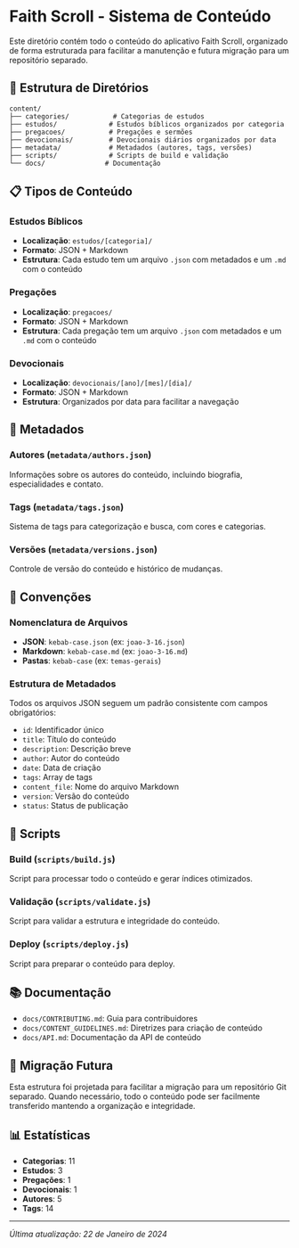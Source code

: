 # Faith Scroll - Sistema de Conteúdo

Este diretório contém todo o conteúdo do aplicativo Faith Scroll, organizado de forma estruturada para facilitar a manutenção e futura migração para um repositório separado.

## 📁 Estrutura de Diretórios

```
content/
├── categories/           # Categorias de estudos
├── estudos/             # Estudos bíblicos organizados por categoria
├── pregacoes/           # Pregações e sermões
├── devocionais/         # Devocionais diários organizados por data
├── metadata/            # Metadados (autores, tags, versões)
├── scripts/             # Scripts de build e validação
└── docs/               # Documentação
```

## 📋 Tipos de Conteúdo

### Estudos Bíblicos
- **Localização**: `estudos/[categoria]/`
- **Formato**: JSON + Markdown
- **Estrutura**: Cada estudo tem um arquivo `.json` com metadados e um `.md` com o conteúdo

### Pregações
- **Localização**: `pregacoes/`
- **Formato**: JSON + Markdown
- **Estrutura**: Cada pregação tem um arquivo `.json` com metadados e um `.md` com o conteúdo

### Devocionais
- **Localização**: `devocionais/[ano]/[mes]/[dia]/`
- **Formato**: JSON + Markdown
- **Estrutura**: Organizados por data para facilitar a navegação

## 🔧 Metadados

### Autores (`metadata/authors.json`)
Informações sobre os autores do conteúdo, incluindo biografia, especialidades e contato.

### Tags (`metadata/tags.json`)
Sistema de tags para categorização e busca, com cores e categorias.

### Versões (`metadata/versions.json`)
Controle de versão do conteúdo e histórico de mudanças.

## 📝 Convenções

### Nomenclatura de Arquivos
- **JSON**: `kebab-case.json` (ex: `joao-3-16.json`)
- **Markdown**: `kebab-case.md` (ex: `joao-3-16.md`)
- **Pastas**: `kebab-case` (ex: `temas-gerais`)

### Estrutura de Metadados
Todos os arquivos JSON seguem um padrão consistente com campos obrigatórios:
- `id`: Identificador único
- `title`: Título do conteúdo
- `description`: Descrição breve
- `author`: Autor do conteúdo
- `date`: Data de criação
- `tags`: Array de tags
- `content_file`: Nome do arquivo Markdown
- `version`: Versão do conteúdo
- `status`: Status de publicação

## 🚀 Scripts

### Build (`scripts/build.js`)
Script para processar todo o conteúdo e gerar índices otimizados.

### Validação (`scripts/validate.js`)
Script para validar a estrutura e integridade do conteúdo.

### Deploy (`scripts/deploy.js`)
Script para preparar o conteúdo para deploy.

## 📚 Documentação

- `docs/CONTRIBUTING.md`: Guia para contribuidores
- `docs/CONTENT_GUIDELINES.md`: Diretrizes para criação de conteúdo
- `docs/API.md`: Documentação da API de conteúdo

## 🔄 Migração Futura

Esta estrutura foi projetada para facilitar a migração para um repositório Git separado. Quando necessário, todo o conteúdo pode ser facilmente transferido mantendo a organização e integridade.

## 📊 Estatísticas

- **Categorias**: 11
- **Estudos**: 3
- **Pregações**: 1
- **Devocionais**: 1
- **Autores**: 5
- **Tags**: 14

---

*Última atualização: 22 de Janeiro de 2024*

